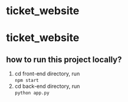 # ticket_website
# ticket_website

## how to run this project locally?
1. cd front-end directory, run  
```npm start```
2. cd back-end directory, run  
```python app.py```
